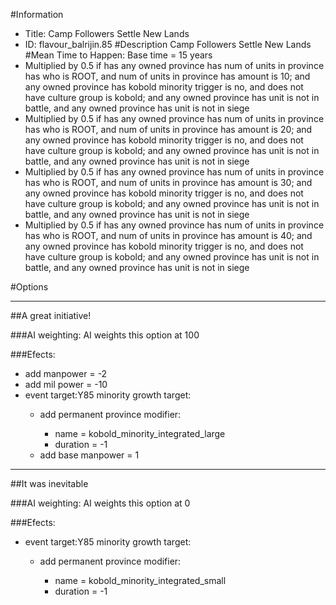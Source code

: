 #Information
 - Title: Camp Followers Settle New Lands
 - ID: flavour_balrijin.85
#Description
Camp Followers Settle New Lands
#Mean Time to Happen:
Base time = 15 years
 - Multiplied by 0.5 if has any owned province has num of units in province has who is ROOT, and num of units in province has amount is 10; and any owned province has kobold minority trigger is no, and does not have culture group is kobold; and any owned province has unit is not in battle, and any owned province has unit is not in siege
 - Multiplied by 0.5 if has any owned province has num of units in province has who is ROOT, and num of units in province has amount is 20; and any owned province has kobold minority trigger is no, and does not have culture group is kobold; and any owned province has unit is not in battle, and any owned province has unit is not in siege
 - Multiplied by 0.5 if has any owned province has num of units in province has who is ROOT, and num of units in province has amount is 30; and any owned province has kobold minority trigger is no, and does not have culture group is kobold; and any owned province has unit is not in battle, and any owned province has unit is not in siege
 - Multiplied by 0.5 if has any owned province has num of units in province has who is ROOT, and num of units in province has amount is 40; and any owned province has kobold minority trigger is no, and does not have culture group is kobold; and any owned province has unit is not in battle, and any owned province has unit is not in siege

#Options

___
##A great initiative!

###AI weighting:
AI weights this option at 100


###Efects:<ul><li>add manpower = -2</li><li>add mil power = -10</li><li>event target:Y85 minority growth target:</li><ul><li>add permanent province modifier:</li><ul><li>name = kobold_minority_integrated_large</li><li>duration = -1</li></ul><li>add base manpower = 1</li></ul></ul>

___
##It was inevitable

###AI weighting:
AI weights this option at 0


###Efects:<ul><li>event target:Y85 minority growth target:</li><ul><li>add permanent province modifier:</li><ul><li>name = kobold_minority_integrated_small</li><li>duration = -1</li></ul></ul></ul>
